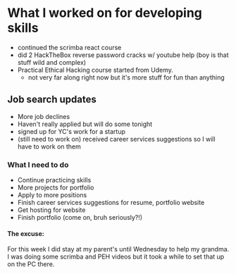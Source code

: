 # What I worked on for developing skills

- continued the scrimba react course
- did 2 HackTheBox reverse password cracks w/ youtube help (boy is that stuff wild and complex)
- Practical Ethical Hacking course started from Udemy.
  - not very far along right now but it's more stuff for fun than anything

## Job search updates

- More job declines
- Haven't really applied but will do some tonight
- signed up for YC's work for a startup
- (still need to work on) received career services suggestions so I will have to work on them

### What I need to do

- Continue practicing skills
- More projects for portfolio
- Apply to more positions
- Finish career services suggestions for resume, portfolio website
- Get hosting for website
- Finish portfolio (come on, bruh seriously?!)

#### The excuse:

For this week I did stay at my parent's until Wednesday to help my grandma. I was doing some scrimba and PEH videos but it took a while to set that up on the PC there.
